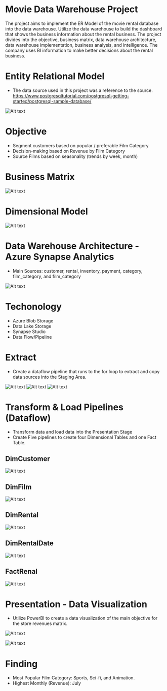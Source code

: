 # Movie Data Warehouse Project

The project aims to implement the ER Model of the movie rental database into the data warehouse. Utilize the data warehouse to build the dashboard that shows the business information about the rental business. The project divides into the objective, business matrix, data warehouse architecture, data warehouse implementation, business analysis, and intelligence. The company uses BI information to make better decisions about the rental business.

# Entity Relational Model
* The data source used in this project was a reference to the source. 
https://www.postgresqltutorial.com/postgresql-getting-started/postgresql-sample-database/

![Alt text](ERModel.png)

# Objective
* Segment customers based on popular / preferable Film Category 
* Decision-making based on Revenue by Film Category  
* Source Films based on seasonality (trends by week, month)

# Business Matrix
![Alt text](BusinessMatrix.png)

# Dimensional Model
![Alt text](DimensionalModel.png)

# Data Warehouse Architecture - Azure Synapse Analytics
* Main Sources: customer, rental, inventory, payment, category, film_category, and film_category

![Alt text](DataWarehouseArchitecture.png)

# Techonology
* Azure Blob Storage
* Data Lake Storage
* Synapse Studio
* Data Flow/Pipeline

# Extract

* Create a dataflow pipeline that runs to the for loop to extract and copy data sources into the Staging Area.

![Alt text](ForLoopExtract.png)
![Alt text](ExtractCopy.png)
![Alt text](image.png)

# Transform & Load Pipelines (Dataflow)
* Transform data and load data into the Presentation Stage
* Create Five pipelines to create four Dimensional Tables and one Fact Table. 

## DimCustomer 
![Alt text](DimCustomer.png)
## DimFilm 
![Alt text](DimFilm.png)
## DimRental
![Alt text](DimRental.png)
## DimRentalDate
![Alt text](DimRentalDate.png)
## FactRenal
![Alt text](FactRental.png)

# Presentation - Data Visualization
* Utilize PowerBI to create a data visualization of the main objective for the store revenues matrix.

![Alt text](RentalRevenueMatrix.png)

![Alt text](Seasonality.png)

# Finding
* Most Popular Film Category: Sports, Sci-fi, and Animation.
* Highest Monthly (Revenue): July
